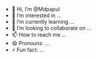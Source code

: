 - 👋 Hi, I’m @Mdpapul
- 👀 I’m interested in ...
- 🌱 I’m currently learning ...
- 💞️ I’m looking to collaborate on ...
- 📫 How to reach me ...
- 😄 Pronouns: ...
- ⚡ Fun fact: ...

<!---
Mdpapul/Mdpapul is a ✨ special ✨ repository because its `README.md` (this file) appears on your GitHub profile.
You can click the Preview link to take a look at your changes.
--->

